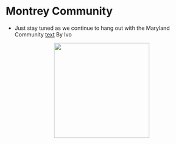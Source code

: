 # Montrey Community
- Just stay tuned as we continue to hang out with the Maryland Community [text](https://discord.com/invite/CzaAhXjPak)
By Ivo 
<p align="center">
  <img src="https://i.ibb.co/fGs5kw8/Montrey-Logo.png" width=250>
</p>
